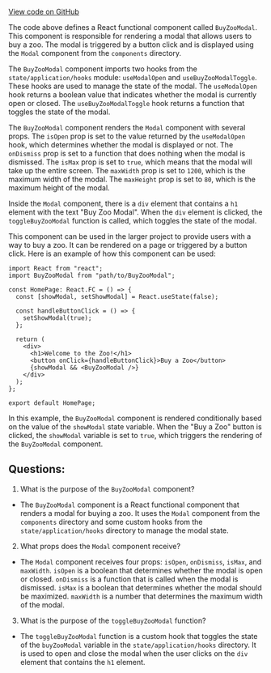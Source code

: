 [View code on GitHub](zoo-labs/zoo/blob/master/core/src/modals/MarketModals/BuyZooModal.tsx)

The code above defines a React functional component called `BuyZooModal`. This component is responsible for rendering a modal that allows users to buy a zoo. The modal is triggered by a button click and is displayed using the `Modal` component from the `components` directory.

The `BuyZooModal` component imports two hooks from the `state/application/hooks` module: `useModalOpen` and `useBuyZooModalToggle`. These hooks are used to manage the state of the modal. The `useModalOpen` hook returns a boolean value that indicates whether the modal is currently open or closed. The `useBuyZooModalToggle` hook returns a function that toggles the state of the modal.

The `BuyZooModal` component renders the `Modal` component with several props. The `isOpen` prop is set to the value returned by the `useModalOpen` hook, which determines whether the modal is displayed or not. The `onDismiss` prop is set to a function that does nothing when the modal is dismissed. The `isMax` prop is set to `true`, which means that the modal will take up the entire screen. The `maxWidth` prop is set to `1200`, which is the maximum width of the modal. The `maxHeight` prop is set to `80`, which is the maximum height of the modal.

Inside the `Modal` component, there is a `div` element that contains a `h1` element with the text "Buy Zoo Modal". When the `div` element is clicked, the `toggleBuyZooModal` function is called, which toggles the state of the modal.

This component can be used in the larger project to provide users with a way to buy a zoo. It can be rendered on a page or triggered by a button click. Here is an example of how this component can be used:

```
import React from "react";
import BuyZooModal from "path/to/BuyZooModal";

const HomePage: React.FC = () => {
  const [showModal, setShowModal] = React.useState(false);

  const handleButtonClick = () => {
    setShowModal(true);
  };

  return (
    <div>
      <h1>Welcome to the Zoo!</h1>
      <button onClick={handleButtonClick}>Buy a Zoo</button>
      {showModal && <BuyZooModal />}
    </div>
  );
};

export default HomePage;
```

In this example, the `BuyZooModal` component is rendered conditionally based on the value of the `showModal` state variable. When the "Buy a Zoo" button is clicked, the `showModal` variable is set to `true`, which triggers the rendering of the `BuyZooModal` component.
## Questions: 
 1. What is the purpose of the `BuyZooModal` component?
- The `BuyZooModal` component is a React functional component that renders a modal for buying a zoo. It uses the `Modal` component from the `components` directory and some custom hooks from the `state/application/hooks` directory to manage the modal state.

2. What props does the `Modal` component receive?
- The `Modal` component receives four props: `isOpen`, `onDismiss`, `isMax`, and `maxWidth`. `isOpen` is a boolean that determines whether the modal is open or closed. `onDismiss` is a function that is called when the modal is dismissed. `isMax` is a boolean that determines whether the modal should be maximized. `maxWidth` is a number that determines the maximum width of the modal.

3. What is the purpose of the `toggleBuyZooModal` function?
- The `toggleBuyZooModal` function is a custom hook that toggles the state of the `buyZooModal` variable in the `state/application/hooks` directory. It is used to open and close the modal when the user clicks on the `div` element that contains the `h1` element.
